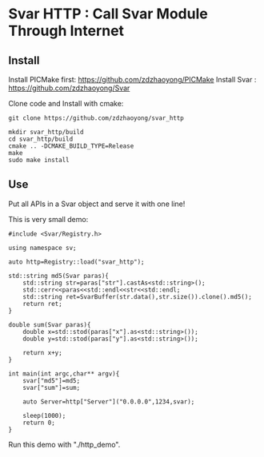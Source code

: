 # Svar HTTP : Call Svar Module Through Internet


## Install 

Install PICMake first: https://github.com/zdzhaoyong/PICMake
Install Svar         : https://github.com/zdzhaoyong/Svar

Clone code and Install with cmake: 

```
git clone https://github.com/zdzhaoyong/svar_http

mkdir svar_http/build
cd svar_http/build
cmake .. -DCMAKE_BUILD_TYPE=Release
make
sudo make install
```

## Use

Put all APIs in a Svar object and serve it with one line!

This is very small demo:

```
#include <Svar/Registry.h>

using namespace sv;

auto http=Registry::load("svar_http");

std::string md5(Svar paras){
    std::string str=paras["str"].castAs<std::string>();
    std::cerr<<paras<<std::endl<<str<<std::endl;
    std::string ret=SvarBuffer(str.data(),str.size()).clone().md5();
    return ret;
}

double sum(Svar paras){
    double x=std::stod(paras["x"].as<std::string>());
    double y=std::stod(paras["y"].as<std::string>());

    return x+y;
}

int main(int argc,char** argv){
    svar["md5"]=md5;
    svar["sum"]=sum;

    auto Server=http["Server"]("0.0.0.0",1234,svar);

    sleep(1000);
    return 0;
}

```

Run this demo with "./http_demo".
